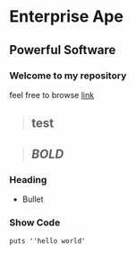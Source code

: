 Enterprise Ape
==============

Powerful Software
-----------------

### Welcome to my repository

feel free to browse [link](http://google.com)

> ## test

> ## *BOLD*

### Heading
- Bullet

### Show Code 

`puts ''hello world'`